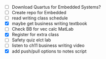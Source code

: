 - [ ] Download Quartus for Embedded Systems? 
- [ ] Create repo for Embedded
- [ ] read writing class schedule
- [x] maybe get business writing textbook
- [ ] Check BB for vec calc MatLab
- [x] Register for extra class
- [ ] Safety quiz elct lab
- [ ] listen to ch11 business writing video
- [x] add push/pull options to notes script
